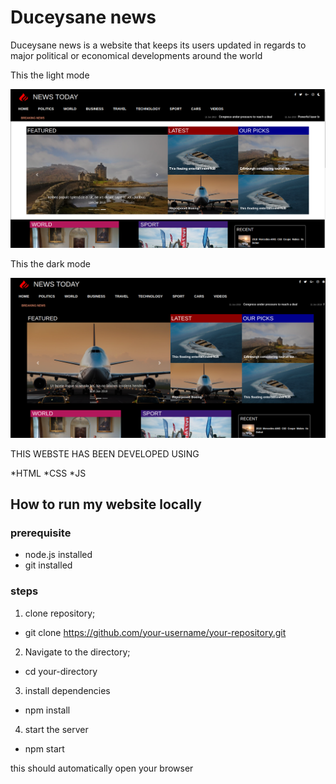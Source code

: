 # Duceysane news
Duceysane news is a website that keeps its users updated in regards to major political or economical developments around the world

This the light mode 

![NEWZ](https://github.com/Abdulbariky/news/blob/ad6e0867f3e2b64d74c6340961474ccb8deff770/Screenshot%20from%202025-01-08%2017-10-02.png)


This the dark mode

![NEWZ](https://github.com/Abdulbariky/news/blob/95062cbaf0076148a4e007b13744fcd7d249cdeb/Screenshot%20from%202025-01-08%2017-38-18.png)


THIS WEBSTE HAS BEEN DEVELOPED USING

*HTML
*CSS
*JS

## How to run my website locally

### prerequisite 

- node.js installed
- git installed

### steps

1. clone repository;  
- git clone https://github.com/your-username/your-repository.git

2. Navigate to the directory;
- cd your-directory

3. install dependencies
- npm install

4. start the server
- npm start

this should automatically open your browser

